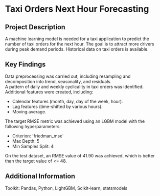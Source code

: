# Taxi Orders Next Hour Forecasting

## Project Description
A machine learning model is needed for a taxi application to predict the number of taxi orders for the next hour. The goal is to attract more drivers during peak demand periods. Historical data on taxi orders is available.  

## Key Findings
Data preprocessing was carried out, including resampling and decomposition into trend, seasonality, and residuals.  
A pattern of daily and weekly cyclicality in taxi orders was identified.  
Additional features were created, including:  
- Calendar features (month, day, day of the week, hour).
- Lag features (time-shifted by various hours).
- Moving average.
  
The target RMSE metric was achieved using an LGBM model with the following hyperparameters:  
- Criterion: 'friedman_mse'
- Max Depth: 5  
- Min Samples Split: 4
  
On the test dataset, an RMSE value of 41.90 was achieved, which is better than the target value of <= 48.  

## Additional Information
Toolkit: Pandas, Python, LightGBM, Scikit-learn, statsmodels
